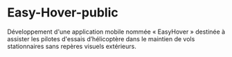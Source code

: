 # Easy-Hover-public
Développement d'une application mobile nommée « EasyHover » destinée à assister les pilotes d'essais d’hélicoptère dans le maintien de vols stationnaires sans repères visuels extérieurs.
